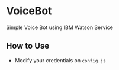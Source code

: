 # VoiceBot
Simple Voice Bot using IBM Watson Service

## How to Use
- Modify your credentials on ``config.js``




